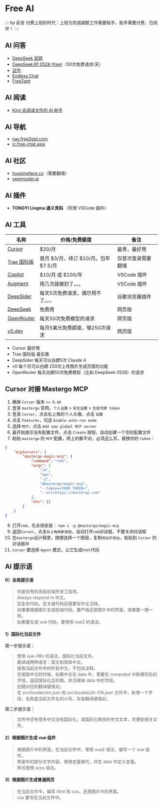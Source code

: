 # Free AI

::: tip 前言
付费上班的时代：上班为完成超额工作需要助手，助手需要付费，已闭环！
:::

## AI 问答

- [DeepSeek 官网](https://chat.deepseek.com/)
- [DeepSeek:R1 0528 (free)](https://openrouter.ai/chat?models=deepseek/deepseek-r1-0528:free)（50次免费请求/天）
- [豆包](https://www.doubao.com/chat)
- [Endless Chat](https://e11.free-chat.asia/)
- [Free2gpt](https://chat1.free2gpt.com/)

## AI 阅读

- [Kimi 会阅读文件的 AI 助手](https://kimi.moonshot.cn/)

## AI 导航

- [nav.free2gpt.com](https://nav.free2gpt.com/)
- [ic.free-chat.asia](https://ic.free-chat.asia/)

## AI 社区

- [huggingface.co](https://huggingface.co)（需要翻墙）
- [openrouter.ai](https://openrouter.ai/models)

## AI 插件

- **TONGYI Lingma 通义灵码** （阿里 VSCode 插件）

## AI 工具

| 名称                                                                                          | 价格/免费额度                         | 备注               |
| --------------------------------------------------------------------------------------------- | ------------------------------------- | ------------------ |
| [Cursor](https://www.cursor.com/)                                                             | $20/月                                | 最贵，最好用         |
| [Trae 国际版](https://trae.ai/)                                                               | 首月 $3/月，续订 $10/月。包年 $7.5/月 | 仅首次登录需要翻墙 |
| [Copilot](https://docs.github.com/zh/copilot)                                                 | $10/月 或 $100/年                     | VSCode 插件        |
| [Augment](https://www.augmentcode.com/)                                                       | 用几次就被封了。。。                  | VSCode 插件        |
| [DeepSider](chrome-extension://dfbnddndcmilnhdfmmaolepiaefacnpo/newtab.html#/settings/reward) | 每天5次免费请求，偶尔用不了。。。     | 谷歌浏览器插件     |
| [DeepSeek](https://chat.deepseek.com/)                                                        | 免费用                                | 网页版             |
| [OpenRouter](https://openrouter.ai/models)                                                    | 每天50次免费模型的请求                | 网页版             |
| [v0.dev](https://v0.dev/)                                                                     | 每月5美元免费额度，够250次请求        | 网页版             |

- Cursor 最好用
- Trae 国际版 最实惠
- DeepSider 每天可以白嫖5次 Claude 4
- v0 每个月可以白嫖 250次上传图片生成页面的功能
- OpenRouter 每天白嫖50次免费模型（比如 DeepSeek 0528）的请求
   
## Cursor 对接 Mastergo MCP

1. 确保 `Cursor` 版本 `>= 0.46`
2. 登录 `mastergo` 官网，`个人设置` > `安全设置` > `生成令牌 token`
3. 登录 `Cursor`，点击右上角的个人头像，点击 `设置`
4. 点击 `Features`，勾选 `Enable auto-run mode`
5. 选择 `MCP`，点击 `Add new global MCP server`
6. 最开始提示没有配置文件，点击 `Create` 按钮，自动创建一个空的配置文件
7. 粘贴 `mastergo` 的 `MCP` 配置，网上的都不对，必须这么写，替换你的 `token`：

```json
{
    "mcpServers": {
        "mastergo-magic-mcp": {
            "command": "cmd",
            "args": [
                "/k",
                "npx",
                "-y",
                "@mastergo/magic-mcp",
                "--token=<YOUR TOKEN>",
                "--url=https://mastergo.com"
            ],
            "env": {}
        }
    }
}
```
8. 打开`cmd`，先全局安装： `npm i -g @mastergo/magic-mcp`
9. 返回`Cursor`，点击`右上角刷新按钮`，自动打开`cmd`对话框，不要关闭对话框
10. 在`mastergo`设计稿里，随便选择一个图层，复制`地址栏地址`，粘贴到 `Cursor` 的对话框中
11. `Cursor` 要选择 `Agent` 模式，让它生成`html`代码

## AI 提示语

#### 0）全局提示语

> 你是优秀的高级前端开发工程师。  
> Always respond in 中文。  
> 回复的代码，在关键代码前需要写中文注释。  
> 如果要根据图片生成前端代码，要严格还原图片中的界面，效果要一模一样。  
> 如果要生成 vue 代码，要使用 vue2 的语法。

#### 1）国际化当前文件

第一步提示语：

> 使用 vue-i18n 的语法，国际化当前文件。  
> 翻译成两种语言：英文和简体中文。  
> 提取当前文件中的所有中文，不包括注释。  
> 在提取中文的时候，如果中文在 data 中，需要在 computed 中新建同名的字段，返回国际化后的值，并注释掉 data 中的字段。  
> 创建对应的翻译键值对。  
> 在 src/locales/en.json 和 src/locales/zh-CN.json 文件中，新增一个字段，名称是当前文件名的小写，存放翻译键值对。

第二步提示语：

> 文件中还有很多中文没有国际化，请国际化剩余的中文文本，并更新相关文件。

#### 2）根据图片生成 vue 组件

> 根据图片中的界面，在当前文件中，使用 vue2 语法，编写一个 vue 组件。  
> 界面中的部分文字内容，使用变量替代，并在 data 中定义变量。  
> 样式使用 scss 语法。

#### 3）根据图片生成普通网页

> 在当前文件中，编写 html 和 css，还原图片中的界面。  
> css 要写在当前文件中。

